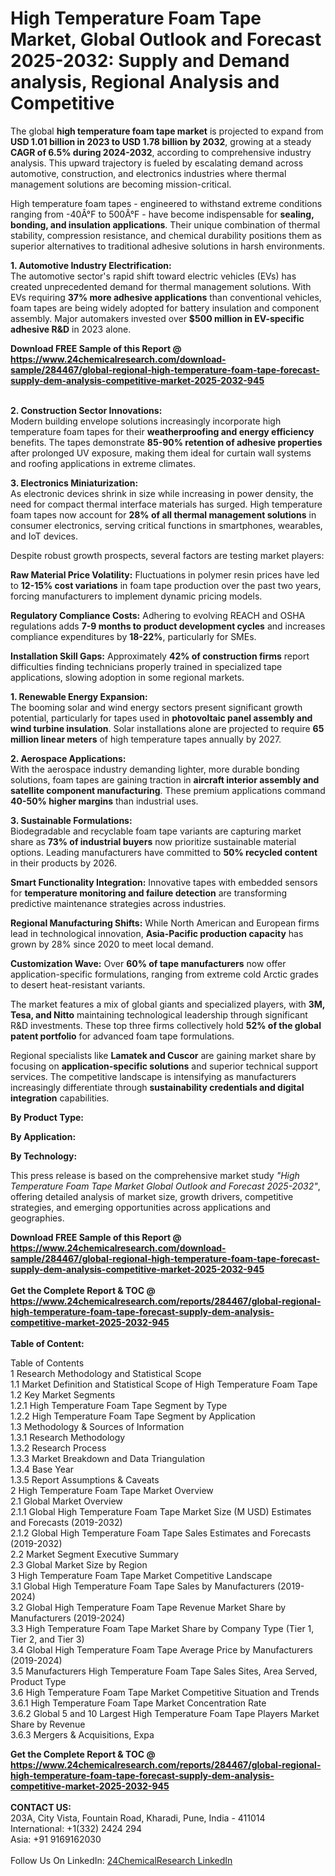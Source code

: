 <h1>High Temperature Foam Tape Market, Global Outlook and Forecast 2025-2032: Supply and Demand analysis, Regional Analysis and Competitive</h1><p>The global <strong>high temperature foam tape market</strong> is projected to expand from <strong>USD 1.01 billion in 2023 to USD 1.78 billion by 2032</strong>, growing at a steady <strong>CAGR of 6.5% during 2024-2032</strong>, according to comprehensive industry analysis. This upward trajectory is fueled by escalating demand across automotive, construction, and electronics industries where thermal management solutions are becoming mission-critical.</p><p>High temperature foam tapes - engineered to withstand extreme conditions ranging from -40Â°F to 500Â°F - have become indispensable for <strong>sealing, bonding, and insulation applications</strong>. Their unique combination of thermal stability, compression resistance, and chemical durability positions them as superior alternatives to traditional adhesive solutions in harsh environments.</p><p><strong>1. Automotive Industry Electrification:</strong><br>
The automotive sector's rapid shift toward electric vehicles (EVs) has created unprecedented demand for thermal management solutions. With EVs requiring <strong>37% more adhesive applications</strong> than conventional vehicles, foam tapes are being widely adopted for battery insulation and component assembly. Major automakers invested over <strong>$500 million in EV-specific adhesive R&amp;D</strong> in 2023 alone.</p><div><b>Download FREE Sample of this Report @ 
            <a href="https://www.24chemicalresearch.com/download-sample/284467/global-regional-high-temperature-foam-tape-forecast-supply-dem-analysis-competitive-market-2025-2032-945">
            https://www.24chemicalresearch.com/download-sample/284467/global-regional-high-temperature-foam-tape-forecast-supply-dem-analysis-competitive-market-2025-2032-945</a></b></div><br><p><strong>2. Construction Sector Innovations:</strong><br>
Modern building envelope solutions increasingly incorporate high temperature foam tapes for their <strong>weatherproofing and energy efficiency</strong> benefits. The tapes demonstrate <strong>85-90% retention of adhesive properties</strong> after prolonged UV exposure, making them ideal for curtain wall systems and roofing applications in extreme climates.</p><p><strong>3. Electronics Miniaturization:</strong><br>
As electronic devices shrink in size while increasing in power density, the need for compact thermal interface materials has surged. High temperature foam tapes now account for <strong>28% of all thermal management solutions</strong> in consumer electronics, serving critical functions in smartphones, wearables, and IoT devices.</p><p>Despite robust growth prospects, several factors are testing market players:</p><p><strong>Raw Material Price Volatility:</strong> Fluctuations in polymer resin prices have led to <strong>12-15% cost variations</strong> in foam tape production over the past two years, forcing manufacturers to implement dynamic pricing models.</p><p><strong>Regulatory Compliance Costs:</strong> Adhering to evolving REACH and OSHA regulations adds <strong>7-9 months to product development cycles</strong> and increases compliance expenditures by <strong>18-22%</strong>, particularly for SMEs.</p><p><strong>Installation Skill Gaps:</strong> Approximately <strong>42% of construction firms</strong> report difficulties finding technicians properly trained in specialized tape applications, slowing adoption in some regional markets.</p><p><strong>1. Renewable Energy Expansion:</strong><br>
The booming solar and wind energy sectors present significant growth potential, particularly for tapes used in <strong>photovoltaic panel assembly and wind turbine insulation</strong>. Solar installations alone are projected to require <strong>65 million linear meters</strong> of high temperature tapes annually by 2027. </p><p><strong>2. Aerospace Applications:</strong><br>
With the aerospace industry demanding lighter, more durable bonding solutions, foam tapes are gaining traction in <strong>aircraft interior assembly and satellite component manufacturing</strong>. These premium applications command <strong>40-50% higher margins</strong> than industrial uses.</p><p><strong>3. Sustainable Formulations:</strong><br>
Biodegradable and recyclable foam tape variants are capturing market share as <strong>73% of industrial buyers</strong> now prioritize sustainable material options. Leading manufacturers have committed to <strong>50% recycled content</strong> in their products by 2026.</p><p><strong>Smart Functionality Integration:</strong> Innovative tapes with embedded sensors for <strong>temperature monitoring and failure detection</strong> are transforming predictive maintenance strategies across industries.</p><p><strong>Regional Manufacturing Shifts:</strong> While North American and European firms lead in technological innovation, <strong>Asia-Pacific production capacity</strong> has grown by 28% since 2020 to meet local demand.</p><p><strong>Customization Wave:</strong> Over <strong>60% of tape manufacturers</strong> now offer application-specific formulations, ranging from extreme cold Arctic grades to desert heat-resistant variants.</p><p>The market features a mix of global giants and specialized players, with <strong>3M, Tesa, and Nitto</strong> maintaining technological leadership through significant R&amp;D investments. These top three firms collectively hold <strong>52% of the global patent portfolio</strong> for advanced foam tape formulations.</p><p>Regional specialists like <strong>Lamatek and Cuscor</strong> are gaining market share by focusing on <strong>application-specific solutions</strong> and superior technical support services. The competitive landscape is intensifying as manufacturers increasingly differentiate through <strong>sustainability credentials and digital integration</strong> capabilities.</p><p><strong>By Product Type:</strong></p><p><strong>By Application:</strong></p><p><strong>By Technology:</strong></p><p>This press release is based on the comprehensive market study <em>"High Temperature Foam Tape Market Global Outlook and Forecast 2025-2032"</em>, offering detailed analysis of market size, growth drivers, competitive strategies, and emerging opportunities across applications and geographies.</p><div><b>Download FREE Sample of this Report @ 
            <a href="https://www.24chemicalresearch.com/download-sample/284467/global-regional-high-temperature-foam-tape-forecast-supply-dem-analysis-competitive-market-2025-2032-945">
            https://www.24chemicalresearch.com/download-sample/284467/global-regional-high-temperature-foam-tape-forecast-supply-dem-analysis-competitive-market-2025-2032-945</a></b></div><br><div><b>Get the Complete Report & TOC @ 
            <a href="https://www.24chemicalresearch.com/reports/284467/global-regional-high-temperature-foam-tape-forecast-supply-dem-analysis-competitive-market-2025-2032-945">
            https://www.24chemicalresearch.com/reports/284467/global-regional-high-temperature-foam-tape-forecast-supply-dem-analysis-competitive-market-2025-2032-945</a></b></div><br>
            <b>Table of Content:</b><p>Table of Contents<br />
1 Research Methodology and Statistical Scope<br />
1.1 Market Definition and Statistical Scope of High Temperature Foam Tape<br />
1.2 Key Market Segments<br />
1.2.1 High Temperature Foam Tape Segment by Type<br />
1.2.2 High Temperature Foam Tape Segment by Application<br />
1.3 Methodology & Sources of Information<br />
1.3.1 Research Methodology<br />
1.3.2 Research Process<br />
1.3.3 Market Breakdown and Data Triangulation<br />
1.3.4 Base Year<br />
1.3.5 Report Assumptions & Caveats<br />
2 High Temperature Foam Tape Market Overview<br />
2.1 Global Market Overview<br />
2.1.1 Global High Temperature Foam Tape Market Size (M USD) Estimates and Forecasts (2019-2032)<br />
2.1.2 Global High Temperature Foam Tape Sales Estimates and Forecasts (2019-2032)<br />
2.2 Market Segment Executive Summary<br />
2.3 Global Market Size by Region<br />
3 High Temperature Foam Tape Market Competitive Landscape<br />
3.1 Global High Temperature Foam Tape Sales by Manufacturers (2019-2024)<br />
3.2 Global High Temperature Foam Tape Revenue Market Share by Manufacturers (2019-2024)<br />
3.3 High Temperature Foam Tape Market Share by Company Type (Tier 1, Tier 2, and Tier 3)<br />
3.4 Global High Temperature Foam Tape Average Price by Manufacturers (2019-2024)<br />
3.5 Manufacturers High Temperature Foam Tape Sales Sites, Area Served, Product Type<br />
3.6 High Temperature Foam Tape Market Competitive Situation and Trends<br />
3.6.1 High Temperature Foam Tape Market Concentration Rate<br />
3.6.2 Global 5 and 10 Largest High Temperature Foam Tape Players Market Share by Revenue<br />
3.6.3 Mergers & Acquisitions, Expa</p><div><b>Get the Complete Report & TOC @ 
            <a href="https://www.24chemicalresearch.com/reports/284467/global-regional-high-temperature-foam-tape-forecast-supply-dem-analysis-competitive-market-2025-2032-945">
            https://www.24chemicalresearch.com/reports/284467/global-regional-high-temperature-foam-tape-forecast-supply-dem-analysis-competitive-market-2025-2032-945</a></b></div><br><b>CONTACT US:</b><br>
            203A, City Vista, Fountain Road, Kharadi, Pune, India - 411014<br>
            International: +1(332) 2424 294<br>
            Asia: +91 9169162030 <br><br>
            Follow Us On LinkedIn: <a href="https://www.linkedin.com/company/24chemicalresearch/">24ChemicalResearch LinkedIn</a>